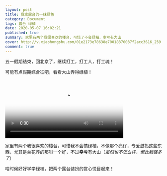 ```yaml
---
layout: post
title: 我家露台的一抹绿色
category: Document
tags: 露台 绿植
date: 2020-05-07 16:02:21
published: true
summary: 家里有两个我很喜欢的楼台，可惜了不会绿植，幸亏有大山
cover: http://v.xiaohongshu.com/01e2173e78638e70018370037f2acc3616_259.mp4?sign=9d7a84491d5720e98b351918a3224ae0&t=6218fd00
comment: true
---
```


五一假期结束，回北京了，继续打工，打工人，打工魂！

可能有点假期综合征吧，看看大山弄得绿植！

<video data-v-1cd84dd5="" poster="//ci.xiaohongshu.com/3df9e595-5358-c3d0-d25a-1dbeada3d4e5?imageView2/2/w/1080/format/jpg" src="http://v.xiaohongshu.com/01e217442c63d690018370037f2ae27ebe_259.mp4?sign=82e7d8fd88f37589f19f9d38f6a73aeb&amp;t=621a4e80" controls="controls" objectfit="contain" width="380px"></video>

家里有两个我很喜欢的楼台，可惜我不会搞绿植，不像那个亮仔，专爱鼓捣这些东西，尤其是兰花养的那叫一个好，不过**幸亏**有大山（*虽然也不怎么样，但比我强多了*）

啥时候好好学学绿植，把两个露台装扮的赏心悦目起来！

